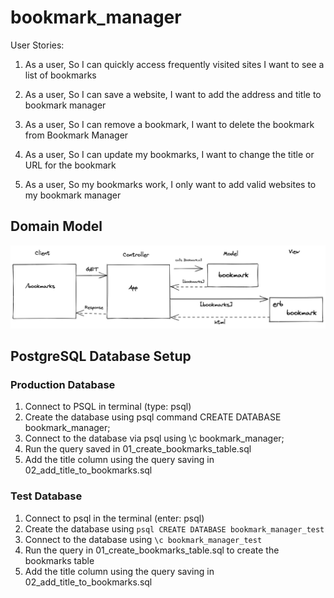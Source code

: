 # bookmark_manager

User Stories:

1) As a user, 
So I can quickly access frequently visited sites
I want to see a list of bookmarks

2) As a user,
So I can save a website,
I want to add the address and title to bookmark manager

3) As a user, 
So I can remove a bookmark, 
I want to delete the bookmark from Bookmark Manager

4) As a user, 
So I can update my bookmarks, 
I want to change the title or URL for the bookmark

5) As a user, 
So my bookmarks work, 
I only want to add valid websites to my bookmark manager


## Domain Model
<img src="domain-model.png" alt="Domain Model Plan" title="Domain Model">

## PostgreSQL Database Setup
### Production Database
1) Connect to PSQL in terminal (type: psql)
2) Create the database using psql command CREATE DATABASE bookmark_manager;
3) Connect to the database via psql using \c bookmark_manager;
4) Run the query saved in 01_create_bookmarks_table.sql
5) Add the title column using the query saving in 02_add_title_to_bookmarks.sql

### Test Database
1) Connect to psql in the terminal (enter: psql)
2) Create the database using ```psql CREATE DATABASE bookmark_manager_test```
3) Connect to the database using ```\c bookmark_manager_test```
4) Run the query in 01_create_bookmarks_table.sql to create the bookmarks table
5) Add the title column using the query saving in 02_add_title_to_bookmarks.sql
